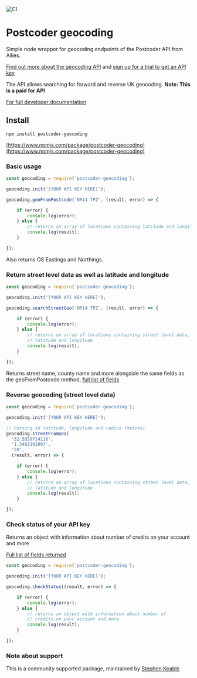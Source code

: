 ![CI](https://github.com/samhstn/postcoder-geocoding-node/workflows/CI/badge.svg?branch=main&event=push)

# Postcoder geocoding

Simple node wrapper for geocoding endpoints of the Postcoder API from Allies.

[Find out more about the geocoding API](https://postcoder.com/docs/address-lookup#uk-geocoding)
and [sign up for a trial to get an API key](https://postcoder.com/sign-up)

The API allows searching for forward and reverse UK geocoding.
**Note: This is a paid for API**

[For full developer documentation](https://postcoder.com/docs)

## Install

`npm install postcoder-geocoding`

[https://www.npmjs.com/package/postcoder-geocoding](https://www.npmjs.com/package/postcoder-geocoding)

### Basic usage

```javascript
const geocoding = require('postcoder-geocoding');

geocoding.init('[YOUR API KEY HERE]');

geocoding.geoFromPostcode('NR14 7PZ', (result, error) => {

    if (error) {
        console.log(error);
    } else {
        // returns an array of locations containing latitude and longitude
        console.log(result);
    }

});
```

Also returns OS Eastings and Northings.

### Return street level data as well as latitude and longitude

```javascript
const geocoding = require('postcoder-geocoding');

geocoding.init('[YOUR API KEY HERE]');

geocoding.searchStreetGeo('NR14 7PZ', (result, error) => {

    if (error) {
        console.log(error);
    } else {
        // returns an array of locations containing street level data,
        // latitude and longitude
        console.log(result);
    }

});
```

Returns street name, county name and more alongside the same fields as the
geoFromPostcode method, [full list of fields](https://postcoder.com/docs/address-lookup#street-lookup)

### Reverse geocoding (street level data)

```javascript
const geocoding = require('postcoder-geocoding');

geocoding.init('[YOUR API KEY HERE]');

// Passing in latitude, longitude and radius (metres)
geocoding.streetFromGeo(
  '52.5859714116',
  '1.3492192897',
  '50',
  (result, error) => {

    if (error) {
        console.log(error);
    } else {
        // returns an array of locations containing street level data,
        // latitude and longitude
        console.log(result);
    }

});
```

### Check status of your API key

Returns an object with information about number of credits on your account and more

[Full list of fields returned](https://postcoder.com/docs/status)

```javascript
const geocoding = require('postcoder-geocoding');

geocoding.init('[YOUR API KEY HERE]');

geocoding.checkStatus((result, error) => {

    if (error) {
        console.log(error);
    } else {
        // returns an object with information about number of
        // credits on your account and more
        console.log(result);
    }

});
```

### Note about support

This is a community supported package, maintained by [Stephen Keable](https://github.com/stephenkeable)
